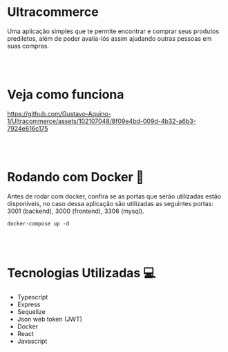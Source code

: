 # Ultracommerce
Uma aplicação simples que te permite encontrar e comprar seus produtos prediletos, além de poder avalia-lós assim ajudando outras pessoas em suas compras.

<br/> <br/>


# Veja como funciona


https://github.com/Gustavo-Aquino-1/Ultracommerce/assets/102107048/8f09e4bd-009d-4b32-a6b3-7924e616c175

<br/> <br/>


# Rodando com Docker 🐳

Antes de rodar com docker, confira se as portas que serão utilizadas estão disponíveis, no caso dessa aplicação são utilizadas as seguintes portas: 3001 (backend), 3000 (frontend), 3306 (mysql).

```
docker-compose up -d
```

<br/> <br/>


# Tecnologias Utilizadas 💻

<ul>
  <li> Typescript </li>
  <li> Express </li>
  <li> Sequelize </li>
  <li> Json web token (JWT) </li>
  <li> Docker </li>
  <li> React </li>
  <li> Javascript </li>
</ul>